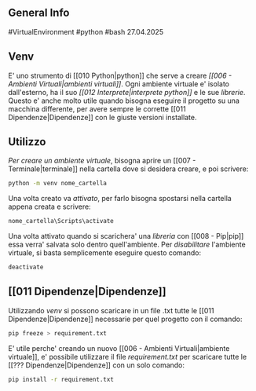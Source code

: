 ## General Info
#VirtualEnvironment
#python
#bash
27.04.2025
## Venv
E' uno strumento di [[010 Python|python]] che serve a creare *[[006 - Ambienti Virtuali|ambienti virtuali]]*.
Ogni ambiente virtuale e' isolato dall'esterno, ha il suo *[[012 Interprete|interprete python]]* e le sue *librerie*.
Questo e' anche molto utile quando bisogna eseguire il progetto su una macchina differente, per avere sempre le corrette [[011 Dipendenze|Dipendenze]] con le giuste versioni installate.

## Utilizzo
*Per creare un ambiente virtuale*, bisogna aprire un [[007 - Terminale|terminale]] nella cartella dove si desidera creare, e poi scrivere:
``` bash
python -m venv nome_cartella
```
Una volta creato va *attivato*, per farlo bisogna spostarsi nella cartella appena creata e scrivere:
``` bash
nome_cartella\Scripts\activate
```
Una volta attivato quando si scarichera' una *libreria* con [[008 - Pip|pip]] essa verra' salvata solo dentro quell'ambiente.
Per *disabilitare* l'ambiente virtuale, si basta semplicemente eseguire questo comando:
``` bash
deactivate
```

## [[011 Dipendenze|Dipendenze]]
Utilizzando *venv* si possono scaricare in un file .txt tutte le [[011 Dipendenze|Dipendenze]] necessarie per quel progetto con il comando:
``` bash
pip freeze > requirement.txt
```
E' utile perche' creando un nuovo [[006 - Ambienti Virtuali|ambiente virtuale]], e' possibile utilizzare il file *requirement.txt* per scaricare tutte le [[??? Dipendenze|Dipendenze]] con un solo comando:
``` bash
pip install -r requirement.txt
```

